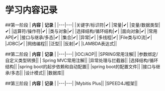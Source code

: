 # 学习内容记录
##第一阶段
| **内容** | **记录** |
|---|---|
|关键字/标识符|✔︎|
|常量|✔︎|
|变量/数据类型|✔︎|
|运算符/操作符|✔︎|
|类与对象|✔︎|
|选择结构/循环结构|✔︎|
|面向对象|✔︎|
|常用API|✔︎|
|接口与继承/多态|✔︎|
|集合|✔︎|
|异常|✔︎|
|多线程|✔︎|
|File类与IO流|✔︎|
|JDBC|✔︎|
|网络编程||
|泛型||
|反射|✔︎|
|LAMBDA表达式||

##第二阶段
| **内容** | **记录** |
|---|---|
|IOC/AOP|︎|
|SPRING常用注解|︎|
|参数绑定/自定义类型转换||
| Spring MVC常用注解||
|异常处理与拦截器||
|选择结构/循环结构|︎|
|spring boot的起步依赖和自动配置|︎|
|spring boot的配置文件||
|接口与继承/多态||
|设计模式||
|数据库||

##第三阶段
| **内容** | **记录** |
|---|---|
|Mybitis Plus|︎|
|SPEED4J框架||




